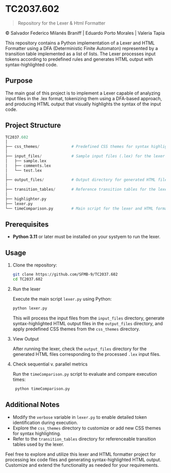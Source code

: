 # TC2037.602
> Repository for the Lexer & Html Formatter

© Salvador Federico Milanés Braniff | Eduardo Porto Morales | Valeria Tapia

This repository contains a Python implementation of a Lexer and HTML Formatter using a DFA (Deterministic Finite Automaton) represented by a transition table implemented as a list of lists. The Lexer processes input tokens according to predefined rules and generates HTML output with syntax-highlighted code.

## Purpose
The main goal of this project is to implement a Lexer capable of analyzing input files in the .lex format, tokenizing them using a DFA-based approach, and producing HTML output that visually highlights the syntax of the input code.

## Project Structure
```python
TC2037.602
│
├── css_themes/              # Predefined CSS themes for syntax highlighting
│
├── input_files/             # Sample input files (.lex) for the lexer
│   ├── sample.lex
│   ├── comments.lex
│   └── test.lex
│
├── output_files/            # Output directory for generated HTML files
│
├── transition_tables/       # Reference transition tables for the lexer
│
├── highlighter.py
├── lexer.py
└── timeComparison.py        # Main script for the lexer and HTML formatter
```


## Prerequisites
- __Python 3.11__ or later must be installed on your systyem to run the lexer.

## Usage
1. Clone the repository:
    ```bash
    git clone https://github.com/SFMB-9/TC2037.602
    cd TC2037.602
    ```

2. Run the lexer

    Execute the main script `lexer.py` using Python:
    ```bash
    python lexer.py
    ```
    This will process the input files from the `input_files` directory, generate syntax-highlighted HTML output files in the `output_files` directory, and apply predefined CSS themes from the `css_themes` directory.

3. View Output
   
    After running the lexer, check the `output_files` directory for the generated HTML files corresponding to the processed `.lex` input files.

4. Check sequential v. parallel metrics
   
   Run the `timeComparison.py` script to evaluate and compare execution times:
   ```bash
    python timeComparison.py
    ```

## Additional Notes
- Modify the `verbose` variable in `lexer.py` to enable detailed token identification during execution.
- Explore the `css_themes` directory to customize or add new CSS themes for syntax highlighting.
- Refer to the `transition_tables` directory for referenceable transition tables used by the lexer.
  
Feel free to explore and utilize this lexer and HTML formatter project for processing lex code files and generating syntax-highlighted HTML output. Customize and extend the functionality as needed for your requirements.
